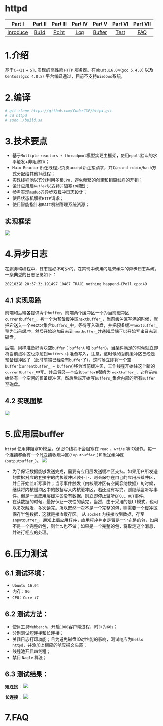 <!--
 * @Author: your name
 * @Date: 2021-03-29 10:10:00
 * @LastEditTime: 2021-03-30 11:44:44
 * @LastEditors: Please set LastEditors
 * @Description: In User Settings Edit
 * @FilePath: \httpd文档\readme.md
-->
# httpd
| Part Ⅰ | Part Ⅱ | Part Ⅲ | Part Ⅳ | Part Ⅴ | Part Ⅵ | Part VII |
| :--------: | :---------: | :---------: | :---------: | :---------: | :---------: | :---------: |
| [Inroduce](#1.介绍) | [Build](#2.编译) | [Point](#3.技术要点) | [Log](#4.异步日志) |[Buffer](#5.应用层buffer) |[Test](#6.压力测试)| [FAQ](#7.FAQ) |
# 1.介绍
基于`C++11` + `STL` 实现的高性能 `HTTP` 服务器。在`Ubuntu16.04(gcc 5.4.0)` 以及 `Centos7(gcc 4.8.5)` 平台编译通过，目前不支持`Windows`系统。
# 2.编译
```bash
# git clone https://github.com/CoderCXF/httpd.git
# cd httpd
# sudo ./build.sh
```
# 3.技术要点
* 基于`Multiple reactors + threadpool`模型实现主框架，使用`epoll`默认的水平触发+非阻塞`IO`；
* `Main Reactor` 所在线程只负责`accept`新连接请求，并以`round-robin/hash`方式分配给其他`IO`线程；
*  实现线程池以充分利用多核`CPU`，避免频繁的创建和销毁线程的开销；
* 设计应用层`buffer`以支持非阻塞`IO`模型；
* 参考实现`muduo`的异步双缓冲日志设计；
* 使用状态机解析`HTTP`请求；
* 使用智能指针和`RAII`机制管理系统资源；

## 实现框架
![](https://gitee.com/codercxf/Blog_image_hexo/raw/master/2021/20210330092713.png)

# 4.异步日志
在服务端编程中，日志是必不可少的。在实现中使用的是双缓冲的异步日志系统。
一条典型的日志记录如下：
```shell
20210328 20:37:32.191497 10487 TRACE nothing happend-EPoll.cpp:49
```
## 4.1 实现思路
前端和后端各提供两个`buffer`，前端两个缓冲区一个为当前缓冲区`currentbuffer_`，另一个为预备缓冲区`nextbuffer_`，当前缓冲区写满的时候，就把它送入一个vector集合`buffers_`中，等待写入磁盘，并把预备缓冲`nextbuffer_`移为当前缓冲，然后开始追加日志到`nextbuffer_`并通知后端可以开始写出日志到磁盘。

后端，同样准备好两块空`buffer`：`bufferA` 和 `bufferB`，当条件满足的时候就立即将当前缓冲区也添加到`buffers_`中准备写入，注意，这时候的当前缓冲区已经是预备缓冲区了（此时前端已经没有`buffer`了），这时候立即将一个空`buffer`(`currentbuffer_ = bufferA`)移为当前缓冲区，工作线程开始往这个新的`currentbuffer_`中写。并且将另一个空的`bufferB`替换为 `nextbuffer_`，这样前端始终有一个空闲的预备缓冲区。然后后端开始写`buffers_`集合内部的所有`buffer`至磁盘。

## 4.2 实现图解
![](https://gitee.com/codercxf/Blog_image_hexo/raw/master/2021/20210329143345.png)

# 5.应用层buffer
`httpd` 使用非阻塞IO模型，保证IO线程不会阻塞在 `read` 、`write` 等IO操作。每一个连接都会有一个发送接收缓冲区(`inputbuffer_`)和发送缓冲区(`outputbuffer_`)。
![](https://gitee.com/codercxf/Blog_image_hexo/raw/master/2021/20210329151922.png)


* 为了保证数据能够发送完成，需要有应用层发送缓冲区支持。如果用户所发送的数据对应的套接字的内核缓冲区装不下，则会保存在自己的应用层缓冲区，并且开始监听写事件；当写事件触发（内核缓冲区有空间容纳数据）的时候，继续将内核缓冲区中的数据写入内核缓冲区，若还没有写完，则继续监听写事件。但是一旦应用层缓冲区没有数据，则立即停止监听`EPOLL_OUT`事件。
* 在读数据的时候，最好保证一次性的读完，当然，由于采用的是LT模式，也可以多次触发，多次读完。所以既然一次不是一个完整的包，则需要一个缓冲区保存半包数据，这就是接收缓存区。
  从 `socket` 内核接收到数据，存至 `inputbuffer_`，通知上层应用程序，应用程序判定是否是一个完整的包，如果不是一个完整的包，则什么也不做；如果是一个完整的包，将取走这个消息，并进行相应的处理。
# 6.压力测试
## 6.1 测试环境：
* `Ubuntu 16.04`
* 内存：`8G`
* `CPU`：`Core i7`
  
## 6.2 测试方法：
* 使用工具`Webbench`，开启`1000`客户端进程，时间为`60s`；
* 分别测试短连接和长连接；
* 关闭日志打印功能；且为避免磁盘IO对性能的影响，测试响应为`hello httpd`，并添加上相应的响应报文头部；
* 线程池开启四线程；
* 禁用 `Nagle` 算法；
## 6.3 测试结果：
**短连接：**
![](https://gitee.com/codercxf/Blog_image_hexo/raw/master/2021/20210329212140.png)


**长连接：**
![](https://gitee.com/codercxf/Blog_image_hexo/raw/master/2021/20210329212202.png)
# 7.FAQ




